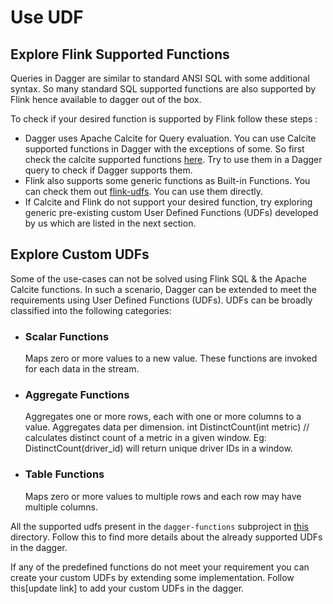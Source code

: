 # Use UDF

## Explore Flink Supported Functions

Queries in Dagger are similar to standard ANSI SQL with some additional syntax. So many standard SQL supported functions are also supported by Flink hence available to dagger out of the box.

To check if your desired function is supported by Flink follow these steps :

- Dagger uses Apache Calcite for Query evaluation. You can use Calcite supported functions in Dagger with the exceptions of some. So first check the calcite supported functions [here](https://calcite.apache.org/docs/reference.html). Try to use them in a Dagger query to check if Dagger supports them.
- Flink also supports some generic functions as Built-in Functions. You can check them out [flink-udfs](https://ci.apache.org/projects/flink/flink-docs-master/docs/dev/table/functions/systemfunctions/). You can use them directly.
- If Calcite and Flink do not support your desired function, try exploring generic pre-existing custom User Defined Functions (UDFs) developed by us which are listed in the next section.

## Explore Custom UDFs

Some of the use-cases can not be solved using Flink SQL & the Apache Calcite functions. In such a scenario, Dagger can be extended to meet the requirements using User Defined Functions (UDFs). UDFs can be broadly classified into the following categories:

- ### Scalar Functions

  Maps zero or more values to a new value. These functions are invoked for each data in the stream.

- ### Aggregate Functions

  Aggregates one or more rows, each with one or more columns to a value. Aggregates data per dimension. int DistinctCount(int metric) // calculates distinct count of a metric in a given window. Eg: DistinctCount(driver_id) will return unique driver IDs in a window.

- ### Table Functions

  Maps zero or more values to multiple rows and each row may have multiple columns.

All the supported udfs present in the `dagger-functions` subproject in [this](https://github.com/odpf/dagger/tree/main/dagger-functions/src/main/java/io/odpf/dagger/functions/udfs) directory. Follow this to find more details about the already supported UDFs in the dagger.

If any of the predefined functions do not meet your requirement you can create your custom UDFs by extending some implementation. Follow this[update link] to add your custom UDFs in the dagger.
